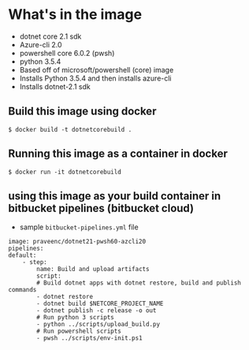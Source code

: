 # What's in the image
* dotnet core 2.1 sdk
* Azure-cli 2.0
* powershell core 6.0.2 (pwsh)
* python 3.5.4
* Based off of microsoft/powershell (core) image
* Installs Python 3.5.4 and then installs azure-cli
* Installs dotnet-2.1 sdk 

## Build this image using docker
```$ docker build -t dotnetcorebuild .```

## Running this image as a container in docker
```$ docker run -it dotnetcorebuild```

## using this image as your build container in bitbucket pipelines (bitbucket cloud)
* sample ```bitbucket-pipelines.yml``` file
```
image: praveenc/dotnet21-pwsh60-azcli20
pipelines:
default:
    - step:
        name: Build and upload artifacts
        script:
        # Build dotnet apps with dotnet restore, build and publish commands
        - dotnet restore
        - dotnet build $NETCORE_PROJECT_NAME
        - dotnet publish -c release -o out
        # Run python 3 scripts
        - python ../scripts/upload_build.py
        # Run powershell scripts
        - pwsh ../scripts/env-init.ps1

```
